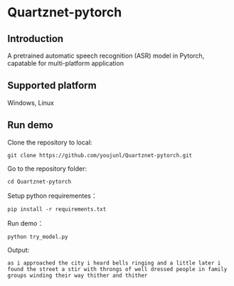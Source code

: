 # Quartznet-pytorch
## Introduction
A pretrained automatic speech recognition (ASR) model in Pytorch, capatable for multi-platform application
## Supported platform
Windows, Linux
## Run demo
Clone the repository to local:

```git clone https://github.com/youjunl/Quartznet-pytorch.git```

Go to the repository folder:

```cd Quartznet-pytorch```

Setup python requirementes：

```pip install -r requirements.txt```

Run demo：

```python try_model.py```

Output:

```as i approached the city i heard bells ringing and a little later i found the street a stir with throngs of well dressed people in family groups winding their way thither and thither```
